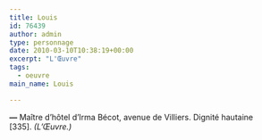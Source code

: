 ```yaml
---
title: Louis
id: 76439
author: admin
type: personnage
date: 2010-03-10T10:38:19+00:00
excerpt: "L'Œuvre"
tags:
  - oeuvre
main_name: Louis

---
```

**—** Maître d&rsquo;hôtel d&rsquo;Irma Bécot, avenue de Villiers. Dignité hautaine [335]. _(L&rsquo;Œuvre.)_